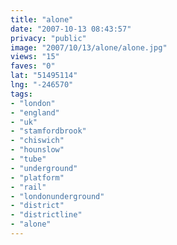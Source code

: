 ```yaml
---
title: "alone"
date: "2007-10-13 08:43:57"
privacy: "public"
image: "2007/10/13/alone/alone.jpg"
views: "15"
faves: "0"
lat: "51495114"
lng: "-246570"
tags:
- "london"
- "england"
- "uk"
- "stamfordbrook"
- "chiswich"
- "hounslow"
- "tube"
- "underground"
- "platform"
- "rail"
- "londonunderground"
- "district"
- "districtline"
- "alone"
---
```


